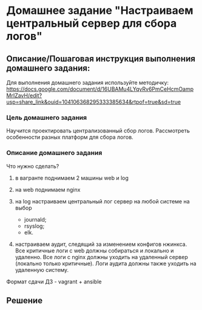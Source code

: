 # Домашнее задание "Настраиваем центральный сервер для сбора логов"

## Описание/Пошаговая инструкция выполнения домашнего задания:

Для выполнения домашнего задания используйте методичку:
https://docs.google.com/document/d/16UBAMu4LYqvRv6PmCeHcmOampMrIZavH/edit?usp=share_link&ouid=104106368295333385634&rtpof=true&sd=true

### Цель домашнего задания

Научится проектировать централизованный сбор логов. Рассмотреть особенности разных платформ для сбора логов.

### Описание домашнего задания

Что нужно сделать?

1. в вагранте поднимаем 2 машины web и log

2. на web поднимаем nginx

3. на log настраиваем центральный лог сервер на любой системе на выбор

   * journald;
   * rsyslog;
   * elk.

4. настраиваем аудит, следящий за изменением конфигов нжинкса.
Все критичные логи с web должны собираться и локально и удаленно.
Все логи с nginx должны уходить на удаленный сервер (локально только критичные).
Логи аудита должны также уходить на удаленную систему.

Формат сдачи ДЗ - vagrant + ansible

## Решение
